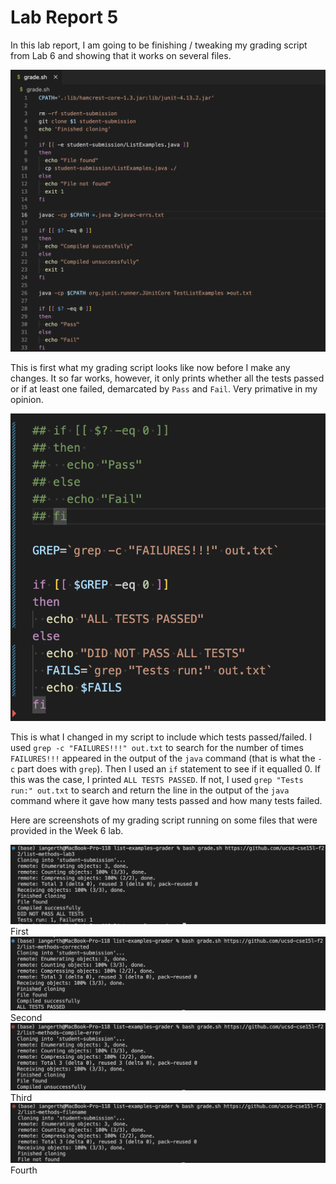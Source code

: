 # Lab Report 5

In this lab report, I am going to be finishing / tweaking my grading script from Lab 6 and showing that it works on several files. 

![Image](https://github.com/igerth/cse15l-lab-report-5/blob/main/Screenshot%202023-03-13%20at%202.18.25%20PM.png?raw=true)

This is first what my grading script looks like now before I make any changes. It so far works, however, it only prints whether all the tests passed or if at least one failed, demarcated by `Pass` and `Fail`. Very primative in my opinion. 

![Image](https://github.com/igerth/cse15l-lab-report-5/blob/main/Screenshot%202023-03-13%20at%202.45.31%20PM.png?raw=true)

This is what I changed in my script to include which tests passed/failed. I used `grep -c "FAILURES!!!" out.txt` to search for the number of times `FAILURES!!!` appeared in the output of the `java` command (that is what the `-c` part does with `grep`). Then I used an `if` statement to see if it equalled 0. If this was the case, I printed `ALL TESTS PASSED`. If not, I used `grep "Tests run:" out.txt` to search and return the line in the output of the `java` command where it gave how many tests passed and how many tests failed. 

Here are screenshots of my grading script running on some files that were provided in the Week 6 lab. 

![Image](https://github.com/igerth/cse15l-lab-report-5/blob/main/Screenshot%202023-03-13%20at%202.55.04%20PM.png?raw=true)
First
![Image](https://github.com/igerth/cse15l-lab-report-5/blob/main/Screenshot%202023-03-13%20at%202.55.20%20PM.png?raw=true)
Second
![Image](https://github.com/igerth/cse15l-lab-report-5/blob/main/Screenshot%202023-03-13%20at%202.55.41%20PM.png?raw=true)
Third
![Image](https://github.com/igerth/cse15l-lab-report-5/blob/main/Screenshot%202023-03-13%20at%202.56.06%20PM.png?raw=true)
Fourth
